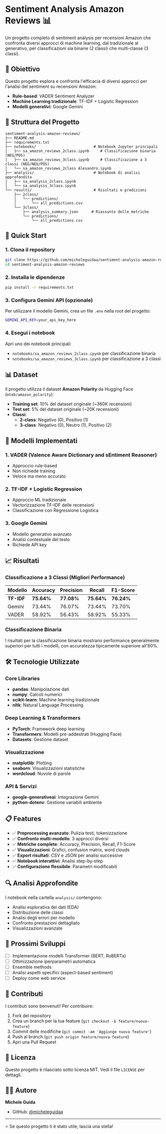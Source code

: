 # Sentiment Analysis Amazon Reviews 📊

Un progetto completo di sentiment analysis per recensioni Amazon che confronta diversi approcci di machine learning, dal tradizionale al generativo, per classificazioni sia binarie (2 classi) che multi-classe (3 classi).

## 🎯 Obiettivo

Questo progetto esplora e confronta l'efficacia di diversi approcci per l'analisi del sentiment su recensioni Amazon:
- **Rule-based**: VADER Sentiment Analyzer
- **Machine Learning tradizionale**: TF-IDF + Logistic Regression
- **Modelli generativi**: Google Gemini

## 📁 Struttura del Progetto

```
sentiment-analysis-amazon-reviews/
├── README.md
├── requirements.txt
├── notebooks/                          # Notebook Jupyter principali
│   ├── sa_amazon_reviews_2class.ipynb     # Classificazione binaria (NEG/POS)
│   ├── sa_amazon_reviews_3class.ipynb     # Classificazione a 3 classi (NEG/NEU/POS)
│   └── sa_amazon_reviews_2class Alesandro.ipynb
├── analysis/                           # Notebook di analisi approfondita
│   ├── sa_analysis_2class.ipynb
│   └── sa_analysis_3class.ipynb
└── results/                            # Risultati e predizioni
    ├── 2class/
    │   └── predictions/
    │       └── all_predictions.csv
    └── 3class/
        ├── analysis_summary.json      # Riassunto delle metriche
        └── predictions/
            └── all_predictions.csv
```

## 🚀 Quick Start

### 1. Clona il repository
```bash
git clone https://github.com/micheleguidaa/sentiment-analysis-amazon-reviews.git
cd sentiment-analysis-amazon-reviews
```

### 2. Installa le dipendenze
```bash
pip install -r requirements.txt
```

### 3. Configura Gemini API (opzionale)
Per utilizzare il modello Gemini, crea un file `.env` nella root del progetto:
```bash
GEMINI_API_KEY=your_api_key_here
```

### 4. Esegui i notebook
Apri uno dei notebook principali:
- `notebooks/sa_amazon_reviews_2class.ipynb` per classificazione binaria
- `notebooks/sa_amazon_reviews_3class.ipynb` per classificazione a 3 classi

## 📊 Dataset

Il progetto utilizza il dataset **Amazon Polarity** da Hugging Face (`mteb/amazon_polarity`):
- **Training set**: 10% del dataset originale (~360K recensioni)
- **Test set**: 5% del dataset originale (~20K recensioni)
- **Classi**: 
  - **2-class**: Negativo (0), Positivo (1)
  - **3-class**: Negativo (0), Neutro (1), Positivo (2)

## 🔧 Modelli Implementati

### 1. VADER (Valence Aware Dictionary and sEntiment Reasoner)
- Approccio rule-based
- Non richiede training
- Veloce ma meno accurato

### 2. TF-IDF + Logistic Regression
- Approccio ML tradizionale
- Vectorizzazione TF-IDF delle recensioni
- Classificazione con Regressione Logistica

### 3. Google Gemini
- Modello generativo avanzato
- Analisi contestuale del testo
- Richiede API key

## 📈 Risultati

### Classificazione a 3 Classi (Migliori Performance)
| Modello | Accuracy | Precision | Recall | F1-Score |
|---------|----------|-----------|--------|----------|
| **TF-IDF** | **75.64%** | **77.08%** | **75.64%** | **76.24%** |
| Gemini | 73.44% | 76.07% | 73.44% | 73.70% |
| VADER | 58.92% | 56.43% | 58.92% | 55.33% |

### Classificazione Binaria
I risultati per la classificazione binaria mostrano performance generalmente superiori per tutti i modelli, con accuratezza tipicamente superiore all'80%.

## 🛠️ Tecnologie Utilizzate

### Core Libraries
- **pandas**: Manipolazione dati
- **numpy**: Calcoli numerici
- **scikit-learn**: Machine learning tradizionale
- **nltk**: Natural Language Processing

### Deep Learning & Transformers
- **PyTorch**: Framework deep learning
- **Transformers**: Modelli pre-addestrati (Hugging Face)
- **Datasets**: Gestione dataset

### Visualizzazione
- **matplotlib**: Plotting
- **seaborn**: Visualizzazioni statistiche
- **wordcloud**: Nuvole di parole

### API & Servizi
- **google-generativeai**: Integrazione Gemini
- **python-dotenv**: Gestione variabili ambiente

## 📋 Features

- ✅ **Preprocessing avanzato**: Pulizia testi, tokenizzazione
- ✅ **Confronto multi-modello**: 3 approcci diversi
- ✅ **Metriche complete**: Accuracy, Precision, Recall, F1-Score
- ✅ **Visualizzazioni**: Grafici, confusion matrix, word clouds
- ✅ **Export risultati**: CSV e JSON per analisi successive
- ✅ **Notebook interattivi**: Analisi step-by-step
- ✅ **Configurazione flessibile**: Parametri modificabili

## 🔍 Analisi Approfondite

I notebook nella cartella `analysis/` contengono:
- Analisi esplorativa dei dati (EDA)
- Distribuzione delle classi
- Analisi degli errori per modello
- Confronto prestazioni dettagliato
- Visualizzazioni avanzate

## 🚦 Prossimi Sviluppi

- [ ] Implementazione modelli Transformer (BERT, RoBERTa)
- [ ] Ottimizzazione iperparametri automatica
- [ ] Ensemble methods
- [ ] Analisi aspetti specifici (aspect-based sentiment)
- [ ] Deploy come web service

## 🤝 Contributi

I contributi sono benvenuti! Per contribuire:
1. Fork del repository
2. Crea un branch per la tua feature (`git checkout -b feature/nuova-feature`)
3. Commit delle modifiche (`git commit -am 'Aggiunge nuova feature'`)
4. Push al branch (`git push origin feature/nuova-feature`)
5. Apri una Pull Request

## 📄 Licenza

Questo progetto è rilasciato sotto licenza MIT. Vedi il file `LICENSE` per dettagli.

## 👨‍💻 Autore

**Michele Guida**
- GitHub: [@micheleguidaa](https://github.com/micheleguidaa)

---

⭐ Se questo progetto ti è stato utile, lascia una stella!